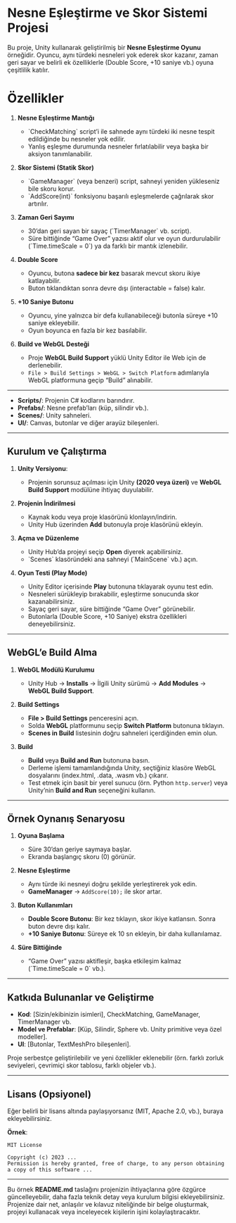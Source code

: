 # Nesne Eşleştirme ve Skor Sistemi Projesi

Bu proje, Unity kullanarak geliştirilmiş bir **Nesne Eşleştirme Oyunu** örneğidir. Oyuncu, aynı türdeki nesneleri yok ederek skor kazanır, zaman geri sayar ve belirli ek özelliklerle (Double Score, +10 saniye vb.) oyuna çeşitlilik katılır.

# Özellikler

1. **Nesne Eşleştirme Mantığı**  
   - \`CheckMatching\` script’i ile sahnede aynı türdeki iki nesne tespit edildiğinde bu nesneler yok edilir.  
   - Yanlış eşleşme durumunda nesneler fırlatılabilir veya başka bir aksiyon tanımlanabilir.

2. **Skor Sistemi (Statik Skor)**  
   - \`GameManager\` (veya benzeri) script, sahneyi yeniden yükleseniz bile skoru korur.  
   - \`AddScore(int)\` fonksiyonu başarılı eşleşmelerde çağrılarak skor artırılır.  

3. **Zaman Geri Sayımı**  
   - 30’dan geri sayan bir sayaç (\`TimerManager\` vb. script).  
   - Süre bittiğinde “Game Over” yazısı aktif olur ve oyun durdurulabilir (\`Time.timeScale = 0\`) ya da farklı bir mantık izlenebilir.

4. **Double Score**  
   - Oyuncu, butona **sadece bir kez** basarak mevcut skoru ikiye katlayabilir.  
   - Buton tıklandıktan sonra devre dışı (interactable = false) kalır.

5. **+10 Saniye Butonu**  
   - Oyuncu, yine yalnızca bir defa kullanabileceği butonla süreye +10 saniye ekleyebilir.  
   - Oyun boyunca en fazla bir kez basılabilir.

6. **Build ve WebGL Desteği**  
   - Proje **WebGL Build Support** yüklü Unity Editor ile Web için de derlenebilir.  
   - `File > Build Settings > WebGL > Switch Platform` adımlarıyla WebGL platformuna geçip “Build” alınabilir.

---



- **Scripts/**: Projenin C# kodlarını barındırır.  
- **Prefabs/**: Nesne prefab’ları (küp, silindir vb.).  
- **Scenes/**: Unity sahneleri.  
- **UI/**: Canvas, butonlar ve diğer arayüz bileşenleri.

---

## **Kurulum ve Çalıştırma**

1. **Unity Versiyonu**:  
   - Projenin sorunsuz açılması için Unity **(2020 veya üzeri)** ve **WebGL Build Support** modülüne ihtiyaç duyulabilir.  

2. **Projenin İndirilmesi**  
   - Kaynak kodu veya proje klasörünü klonlayın/indirin.  
   - Unity Hub üzerinden **Add** butonuyla proje klasörünü ekleyin.

3. **Açma ve Düzenleme**  
   - Unity Hub’da projeyi seçip **Open** diyerek açabilirsiniz.  
   - \`Scenes\` klasöründeki ana sahneyi (\`MainScene\` vb.) açın.

4. **Oyun Testi (Play Mode)**  
   - Unity Editor içerisinde **Play** butonuna tıklayarak oyunu test edin.  
   - Nesneleri sürükleyip bırakabilir, eşleştirme sonucunda skor kazanabilirsiniz.  
   - Sayaç geri sayar, süre bittiğinde “Game Over” görünebilir.  
   - Butonlarla (Double Score, +10 Saniye) ekstra özellikleri deneyebilirsiniz.

---

## **WebGL’e Build Alma**

1. **WebGL Modülü Kurulumu**  
   - Unity Hub → **Installs** → İlgili Unity sürümü → **Add Modules** → **WebGL Build Support**.

2. **Build Settings**  
   - **File > Build Settings** penceresini açın.  
   - Solda **WebGL** platformunu seçip **Switch Platform** butonuna tıklayın.  
   - **Scenes in Build** listesinin doğru sahneleri içerdiğinden emin olun.  

3. **Build**  
   - **Build** veya **Build and Run** butonuna basın.  
   - Derleme işlemi tamamlandığında Unity, seçtiğiniz klasöre WebGL dosyalarını (index.html, .data, .wasm vb.) çıkarır.  
   - Test etmek için basit bir yerel sunucu (örn. Python `http.server`) veya Unity’nin **Build and Run** seçeneğini kullanın.

---

## **Örnek Oynanış Senaryosu**

1. **Oyuna Başlama**  
   - Süre 30’dan geriye saymaya başlar.  
   - Ekranda başlangıç skoru (0) görünür.

2. **Nesne Eşleştirme**  
   - Aynı türde iki nesneyi doğru şekilde yerleştirerek yok edin.  
   - **GameManager** → `AddScore(10);` ile skor artar.

3. **Buton Kullanımları**  
   - **Double Score Butonu**: Bir kez tıklayın, skor ikiye katlansın. Sonra buton devre dışı kalır.  
   - **+10 Saniye Butonu**: Süreye ek 10 sn ekleyin, bir daha kullanılamaz.

4. **Süre Bittiğinde**  
   - “Game Over” yazısı aktifleşir, başka etkileşim kalmaz (\`Time.timeScale = 0\` vb.).

---

## **Katkıda Bulunanlar ve Geliştirme**

- **Kod**: [Sizin/ekibinizin isimleri], CheckMatching, GameManager, TimerManager vb.  
- **Model ve Prefablar**: [Küp, Silindir, Sphere vb. Unity primitive veya özel modeller].  
- **UI**: [Butonlar, TextMeshPro bileşenleri].

Proje serbestçe geliştirilebilir ve yeni özellikler eklenebilir (örn. farklı zorluk seviyeleri, çevrimiçi skor tablosu, farklı objeler vb.).

---

## **Lisans (Opsiyonel)**

Eğer belirli bir lisans altında paylaşıyorsanız (MIT, Apache 2.0, vb.), buraya ekleyebilirsiniz.

**Örnek**:

```
MIT License

Copyright (c) 2023 ...
Permission is hereby granted, free of charge, to any person obtaining a copy of this software ...
```

---

Bu örnek **README.md** taslağını projenizin ihtiyaçlarına göre özgürce güncelleyebilir, daha fazla teknik detay veya kurulum bilgisi ekleyebilirsiniz. Projenize dair net, anlaşılır ve kılavuz niteliğinde bir belge oluşturmak, projeyi kullanacak veya inceleyecek kişilerin işini kolaylaştıracaktır.
